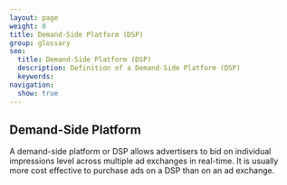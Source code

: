 ```yaml
---
layout: page
weight: 0
title: Demand-Side Platform (DSP)
group: glossary
seo:
  title: Demand-Side Platform (DSP)
  description: Definition of a Demand-Side Platform (DSP)
  keywords: 
navigation:
  show: true
---
```


## Demand-Side Platform

A demand-side platform or DSP allows advertisers to bid on individual impressions level across multiple ad exchanges in real-time. It is usually more cost effective to purchase ads on a DSP than on an ad exchange.


